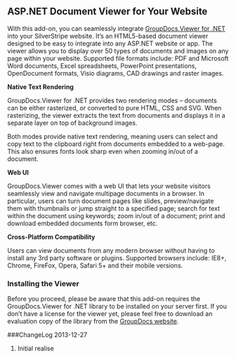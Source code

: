 <h2>ASP.NET Document Viewer for Your Website</h2>
With this add-on, you can seamlessly integrate <a href="http://groupdocs.com/dot-net/document-viewer-library" target="_blank">GroupDocs.Viewer for .NET</a> into your SilverStripe website. It’s an HTML5-based document viewer designed to be easy to integrate into any ASP.NET website or app. The viewer allows you to display over 50 types of documents and images on any page within your website. Supported file formats include: PDF and Microsoft Word documents, Excel spreadsheets, PowerPoint presentations, OpenDocument formats, Visio diagrams, CAD drawings and raster images.

<p><strong>Native Text Rendering</strong></p>
GroupDocs.Viewer for .NET provides two rendering modes – documents can be either rasterized, or converted to pure HTML, CSS and SVG. When rasterizing, the viewer extracts the text from documents and displays it in a separate layer on top of background images.

Both modes provide native text rendering, meaning users can select and copy text to the clipboard right from documents embedded to a web-page. This also ensures fonts look sharp even when zooming in/out of a document.

<p><strong>Web UI</strong></p>
GroupDocs.Viewer comes with a web UI that lets your website visitors seamlessly view and navigate multipage documents in a browser. In particular, users can turn document pages like slides, preview/navigate them with thumbnails or jump straight to a specified page; search for text within the document using keywords; zoom in/out of a document; print and download embedded documents form browser, etc.

<p><strong>Cross-Platform Compatibility</strong></p>
Users can view documents from any modern browser without having to install any 3rd party software or plugins. Supported browsers include: IE8+, Chrome, FireFox, Opera, Safari 5+ and their mobile versions.

<h3>Installing the Viewer</h3>
Before you proceed, please be aware that this add-on requires the GroupDocs.Viewer for .NET library to be installed on your server first. If you don’t have a license for the viewer yet, please feel free to download an evaluation copy of the library from the <a href="http://groupdocs.com/dot-net/document-viewer-library" target="_blank">GroupDocs website</a>.

###ChangeLog
2013-12-27
1.  Initial realise
